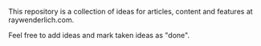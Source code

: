 This repository is a collection of ideas for articles, content and features at raywenderlich.com.

Feel free to add ideas and mark taken ideas as "done".


